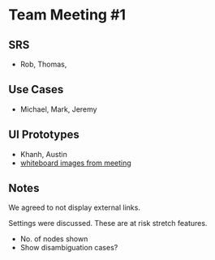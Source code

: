 # Team Meeting #1 #

## SRS ##

  * Rob, Thomas,

## Use Cases ##

  * Michael, Mark, Jeremy

## UI Prototypes ##

  * Khanh, Austin
  * [whiteboard images from meeting](http://goo.gl/hBzI2)

## Notes ##

We agreed to not display external links.

Settings were discussed. These are at risk stretch features.

  * No. of nodes shown
  * Show disambiguation cases?